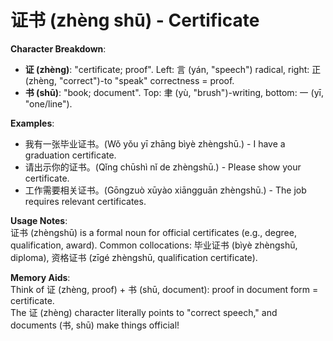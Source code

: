 # **证书 (zhèng shū) - Certificate**

**Character Breakdown**:  
- **证 (zhèng)**: "certificate; proof". Left: 言 (yán, "speech") radical, right: 正 (zhèng, "correct")-to "speak" correctness = proof.  
- **书 (shū)**: "book; document". Top: 聿 (yù, "brush")-writing, bottom: 一 (yī, "one/line").

**Examples**:  
- 我有一张毕业证书。(Wǒ yǒu yī zhāng bìyè zhèngshū.) - I have a graduation certificate.  
- 请出示你的证书。(Qǐng chūshì nǐ de zhèngshū.) - Please show your certificate.  
- 工作需要相关证书。(Gōngzuò xūyào xiāngguān zhèngshū.) - The job requires relevant certificates.

**Usage Notes**:  
证书 (zhèngshū) is a formal noun for official certificates (e.g., degree, qualification, award). Common collocations: 毕业证书 (bìyè zhèngshū, diploma), 资格证书 (zīgé zhèngshū, qualification certificate).

**Memory Aids**:  
Think of 证 (zhèng, proof) + 书 (shū, document): proof in document form = certificate.  
The 证 (zhèng) character literally points to "correct speech," and documents (书, shū) make things official!
